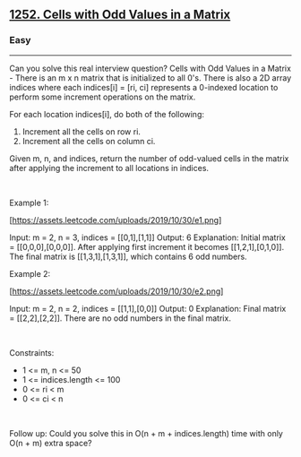 <h2><a href="https://leetcode.com/problems/cells-with-odd-values-in-a-matrix/">1252. Cells with Odd Values in a Matrix</a></h2><h3>Easy</h3><hr>Can you solve this real interview question? Cells with Odd Values in a Matrix - There is an m x n matrix that is initialized to all 0's. There is also a 2D array indices where each indices[i] = [ri, ci] represents a 0-indexed location to perform some increment operations on the matrix.

For each location indices[i], do both of the following:

 1. Increment all the cells on row ri.
 2. Increment all the cells on column ci.

Given m, n, and indices, return the number of odd-valued cells in the matrix after applying the increment to all locations in indices.

 

Example 1:

[https://assets.leetcode.com/uploads/2019/10/30/e1.png]


Input: m = 2, n = 3, indices = [[0,1],[1,1]]
Output: 6
Explanation: Initial matrix = [[0,0,0],[0,0,0]].
After applying first increment it becomes [[1,2,1],[0,1,0]].
The final matrix is [[1,3,1],[1,3,1]], which contains 6 odd numbers.


Example 2:

[https://assets.leetcode.com/uploads/2019/10/30/e2.png]


Input: m = 2, n = 2, indices = [[1,1],[0,0]]
Output: 0
Explanation: Final matrix = [[2,2],[2,2]]. There are no odd numbers in the final matrix.


 

Constraints:

 * 1 <= m, n <= 50
 * 1 <= indices.length <= 100
 * 0 <= ri < m
 * 0 <= ci < n

 

Follow up: Could you solve this in O(n + m + indices.length) time with only O(n + m) extra space?